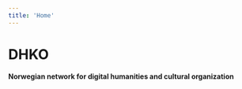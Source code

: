 ```yaml
---
title: 'Home'
---
```

# DHKO
**Norwegian network for digital humanities and cultural organization**
